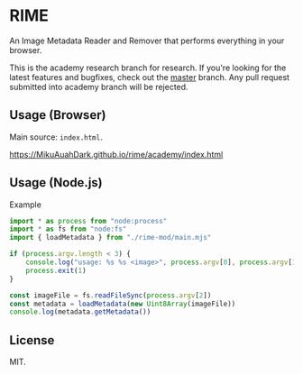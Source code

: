 RIME
=====

An Image Metadata Reader and Remover that performs everything in your browser.

This is the academy research branch for research. If you're looking for the latest features and bugfixes, check out
the [master](https://github.com/MikuAuahDark/rime/tree/master) branch. Any pull request submitted into academy branch
will be rejected.

Usage (Browser)
-----

Main source: `index.html`.

https://MikuAuahDark.github.io/rime/academy/index.html

Usage (Node.js)
-----

Example

```js
import * as process from "node:process"
import * as fs from "node:fs"
import { loadMetadata } from "./rime-mod/main.mjs"

if (process.argv.length < 3) {
	console.log("usage: %s %s <image>", process.argv[0], process.argv[1])
	process.exit(1)
}

const imageFile = fs.readFileSync(process.argv[2])
const metadata = loadMetadata(new Uint8Array(imageFile))
console.log(metadata.getMetadata())
```

License
-----

MIT.
